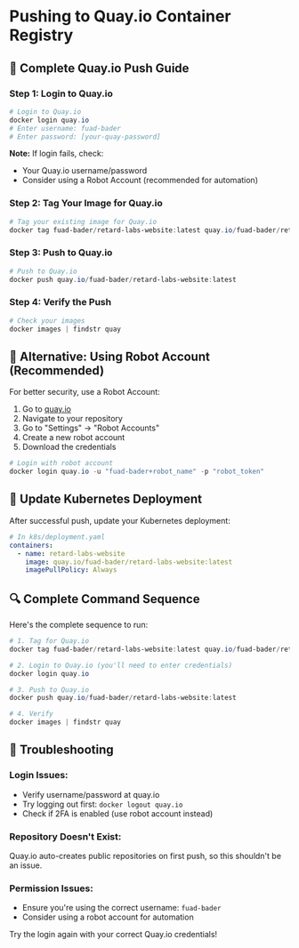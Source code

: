 # Pushing to Quay.io Container Registry

## 🚀 **Complete Quay.io Push Guide**

### **Step 1: Login to Quay.io**

```powershell
# Login to Quay.io
docker login quay.io
# Enter username: fuad-bader
# Enter password: [your-quay-password]
```

**Note:** If login fails, check:

- Your Quay.io username/password
- Consider using a Robot Account (recommended for automation)

### **Step 2: Tag Your Image for Quay.io**

```powershell
# Tag your existing image for Quay.io
docker tag fuad-bader/retard-labs-website:latest quay.io/fuad-bader/retard-labs-website:latest
```

### **Step 3: Push to Quay.io**

```powershell
# Push to Quay.io
docker push quay.io/fuad-bader/retard-labs-website:latest
```

### **Step 4: Verify the Push**

```powershell
# Check your images
docker images | findstr quay
```

## 🔧 **Alternative: Using Robot Account (Recommended)**

For better security, use a Robot Account:

1. Go to [quay.io](https://quay.io)
2. Navigate to your repository
3. Go to "Settings" → "Robot Accounts"
4. Create a new robot account
5. Download the credentials

```powershell
# Login with robot account
docker login quay.io -u "fuad-bader+robot_name" -p "robot_token"
```

## 📝 **Update Kubernetes Deployment**

After successful push, update your Kubernetes deployment:

```yaml
# In k8s/deployment.yaml
containers:
  - name: retard-labs-website
    image: quay.io/fuad-bader/retard-labs-website:latest
    imagePullPolicy: Always
```

## 🔍 **Complete Command Sequence**

Here's the complete sequence to run:

```powershell
# 1. Tag for Quay.io
docker tag fuad-bader/retard-labs-website:latest quay.io/fuad-bader/retard-labs-website:latest

# 2. Login to Quay.io (you'll need to enter credentials)
docker login quay.io

# 3. Push to Quay.io
docker push quay.io/fuad-bader/retard-labs-website:latest

# 4. Verify
docker images | findstr quay
```

## 🚨 **Troubleshooting**

### **Login Issues:**

- Verify username/password at quay.io
- Try logging out first: `docker logout quay.io`
- Check if 2FA is enabled (use robot account instead)

### **Repository Doesn't Exist:**

Quay.io auto-creates public repositories on first push, so this shouldn't be an issue.

### **Permission Issues:**

- Ensure you're using the correct username: `fuad-bader`
- Consider using a robot account for automation

Try the login again with your correct Quay.io credentials!
